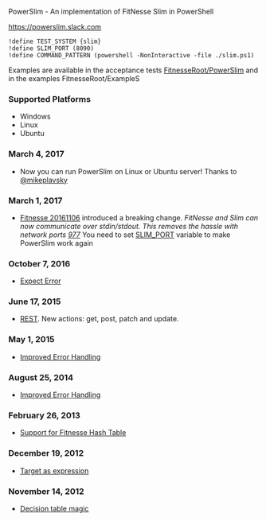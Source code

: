 PowerSlim - An implementation of FitNesse Slim in PowerShell

https://powerslim.slack.com

```
!define TEST_SYSTEM {slim}
!define SLIM_PORT (8090)
!define COMMAND_PATTERN (powershell -NonInteractive -file ./slim.ps1)
```
Examples are available in the acceptance tests [FitnesseRoot/PowerSlim](https://github.com/konstantinvlasenko/PowerSlim/tree/master/FitNesseRoot/PowerSlim) and in the examples FitnesseRoot/ExampleS

### Supported Platforms
 * Windows
 * Linux
 * Ubuntu

### March 4, 2017

  * Now you can run PowerSlim on Linux or Ubuntu server! Thanks to [@mikeplavsky](https://github.com/mikeplavsky)

### March 1, 2017

 * [Fitnesse 20161106](http://fitnesse.org/.FrontPage.FitNesseDevelopment.FitNesseRelease20161106) introduced a breaking change. _FitNesse and Slim can now communicate over stdin/stdout. This removes the hassle with network ports [977](https://github.com/unclebob/fitnesse/pull/977)_
 You need to set [SLIM_PORT](https://github.com/konstantinvlasenko/PowerSlim/blob/02dc82325d639123874beebbeb5229ba202f867b/FitNesseRoot/PowerSlim/OriginalMode/content.txt#L2) variable to make PowerSlim work again
   

### October 7, 2016

 * [Expect Error](https://github.com/konstantinvlasenko/PowerSlim/blob/master/FitNesseRoot/PowerSlim/OriginalMode/SuiteCommon/TestExpectError/content.txt)

### June 17, 2015

 * [REST](https://github.com/konstantinvlasenko/PowerSlim/tree/master/FitNesseRoot/PowerSlim/SuiteREST). New actions: get, post, patch and update.

### May 1, 2015

* [Improved Error Handling](https://github.com/konstantinvlasenko/PowerSlim/pull/71)

### August 25, 2014

* [Improved Error Handling](https://github.com/konstantinvlasenko/PowerSlim/pull/52)

### February 26, 2013

* [Support for Fitnesse Hash Table](https://github.com/konstantinvlasenko/PowerSlim/blob/master/FitNesseRoot/PowerSlim/OriginalMode/SuiteCommon/TestFitnesseHashTable/content.txt)

### December 19, 2012

* [Target as expression](https://github.com/konstantinvlasenko/PowerSlim/blob/master/FitNesseRoot/PowerSlim/SuiteRemoting/TestTargetAsExpression/content.txt)

### November 14, 2012

* [Decision table magic](https://github.com/konstantinvlasenko/PowerSlim/blob/master/FitNesseRoot/PowerSlim/TestDecisionTable/content.txt)
